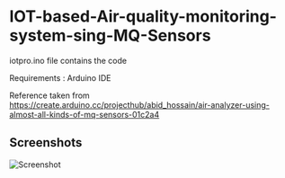 # IOT-based-Air-quality-monitoring-system-sing-MQ-Sensors

iotpro.ino file contains the code 

Requirements : Arduino IDE


Reference taken from https://create.arduino.cc/projecthub/abid_hossain/air-analyzer-using-almost-all-kinds-of-mq-sensors-01c2a4


## Screenshots

![Screenshot](IMG_20221121_162002.jpg)
